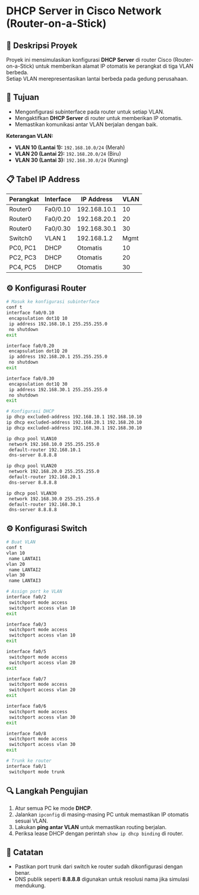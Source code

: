 # DHCP Server in Cisco Network (Router-on-a-Stick)

## 📜 Deskripsi Proyek
Proyek ini mensimulasikan konfigurasi **DHCP Server** di router Cisco (Router-on-a-Stick) untuk memberikan alamat IP otomatis ke perangkat di tiga VLAN berbeda.  
Setiap VLAN merepresentasikan lantai berbeda pada gedung perusahaan.

## 🎯 Tujuan
- Mengonfigurasi subinterface pada router untuk setiap VLAN.
- Mengaktifkan **DHCP Server** di router untuk memberikan IP otomatis.
- Memastikan komunikasi antar VLAN berjalan dengan baik.


**Keterangan VLAN:**
- **VLAN 10 (Lantai 1):** `192.168.10.0/24` (Merah)
- **VLAN 20 (Lantai 2):** `192.168.20.0/24` (Biru)
- **VLAN 30 (Lantai 3):** `192.168.30.0/24` (Kuning)

## 📋 Tabel IP Address

| Perangkat   | Interface   | IP Address      | VLAN |
|-------------|-------------|-----------------|------|
| Router0     | Fa0/0.10    | 192.168.10.1    | 10   |
| Router0     | Fa0/0.20    | 192.168.20.1    | 20   |
| Router0     | Fa0/0.30    | 192.168.30.1    | 30   |
| Switch0     | VLAN 1      | 192.168.1.2     | Mgmt |
| PC0, PC1    | DHCP        | Otomatis        | 10   |
| PC2, PC3    | DHCP        | Otomatis        | 20   |
| PC4, PC5    | DHCP        | Otomatis        | 30   |

## ⚙️ Konfigurasi Router

```bash
# Masuk ke konfigurasi subinterface
conf t
interface fa0/0.10
 encapsulation dot1Q 10
 ip address 192.168.10.1 255.255.255.0
 no shutdown
exit

interface fa0/0.20
 encapsulation dot1Q 20
 ip address 192.168.20.1 255.255.255.0
 no shutdown
exit

interface fa0/0.30
 encapsulation dot1Q 30
 ip address 192.168.30.1 255.255.255.0
 no shutdown
exit

# Konfigurasi DHCP
ip dhcp excluded-address 192.168.10.1 192.168.10.10
ip dhcp excluded-address 192.168.20.1 192.168.20.10
ip dhcp excluded-address 192.168.30.1 192.168.30.10

ip dhcp pool VLAN10
 network 192.168.10.0 255.255.255.0
 default-router 192.168.10.1
 dns-server 8.8.8.8

ip dhcp pool VLAN20
 network 192.168.20.0 255.255.255.0
 default-router 192.168.20.1
 dns-server 8.8.8.8

ip dhcp pool VLAN30
 network 192.168.30.0 255.255.255.0
 default-router 192.168.30.1
 dns-server 8.8.8.8
```

## ⚙️ Konfigurasi Switch

```bash
# Buat VLAN
conf t
vlan 10
 name LANTAI1
vlan 20
 name LANTAI2
vlan 30
 name LANTAI3

# Assign port ke VLAN
interface fa0/2
 switchport mode access
 switchport access vlan 10
exit

interface fa0/3
 switchport mode access
 switchport access vlan 10
exit

interface fa0/5
 switchport mode access
 switchport access vlan 20
exit

interface fa0/7
 switchport mode access
 switchport access vlan 20
exit

interface fa0/6
 switchport mode access
 switchport access vlan 30
exit

interface fa0/8
 switchport mode access
 switchport access vlan 30
exit

# Trunk ke router
interface fa0/1
 switchport mode trunk
```

## 🔍 Langkah Pengujian
1. Atur semua PC ke mode **DHCP**.
2. Jalankan `ipconfig` di masing-masing PC untuk memastikan IP otomatis sesuai VLAN.
3. Lakukan **ping antar VLAN** untuk memastikan routing berjalan.
4. Periksa lease DHCP dengan perintah `show ip dhcp binding` di router.



## 📌 Catatan
- Pastikan port trunk dari switch ke router sudah dikonfigurasi dengan benar.
- DNS publik seperti **8.8.8.8** digunakan untuk resolusi nama jika simulasi mendukung.
